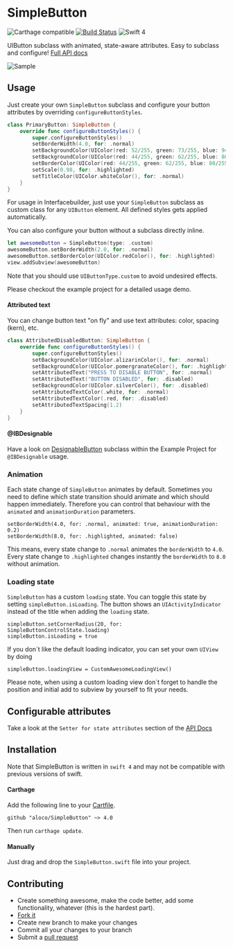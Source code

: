 # SimpleButton

![Carthage compatible](https://img.shields.io/badge/Carthage-compatible-4BC51D.svg?style=flat)
[![Build Status](https://travis-ci.org/aloco/SimpleButton.svg?branch=swift-3.0)](https://travis-ci.org/aloco/SimpleButton)
![Swift 4](https://img.shields.io/badge/Swift-4-orange.svg)


UIButton subclass with animated, state-aware attributes. Easy to subclass and configure! [Full API docs](http://aloco.github.io/SimpleButton/swift_output)



![Sample](https://raw.githubusercontent.com/aloco/SimpleButton/master/Resources/example.gif)



## Usage

Just create your own `SimpleButton` subclass and configure your button attributes by overriding `configureButtonStyles`.

```swift
class PrimaryButton: SimpleButton {
	override func configureButtonStyles() {
		super.configureButtonStyles()
    	setBorderWidth(4.0, for: .normal)
		setBackgroundColor(UIColor(red: 52/255, green: 73/255, blue: 94/255, alpha: 1.0), for: .normal)
		setBackgroundColor(UIColor(red: 44/255, green: 62/255, blue: 80/255, alpha: 1.0), for: .highlighted)
		setBorderColor(UIColor(red: 44/255, green: 62/255, blue: 80/255, alpha: 1.0), for: .normal)
		setScale(0.98, for: .highlighted)
		setTitleColor(UIColor.whiteColor(), for: .normal)
	}
}
```
For usage in Interfacebuilder, just use your `SimpleButton` subclass as custom class for any `UIButton` element. All defined styles gets applied automatically.

You can also configure your button without a subclass directly inline.

```swift
let awesomeButton = SimpleButton(type: .custom)
awesomeButton.setBorderWidth(2.0, for: .normal)
awesomeButton.setBorderColor(UIColor.redColor(), for: .highlighted)
view.addSubview(awesomeButton)
```
Note that you should use `UIButtonType.custom` to avoid undesired effects.

Please checkout the example project for a detailed usage demo.

#### Attributed text

You can change button text "on fly" and use text attributes: color, spacing (kern), etc.

```swift
class AttributedDisabledButton: SimpleButton {
    override func configureButtonStyles() {
        super.configureButtonStyles()
        setBackgroundColor(UIColor.alizarinColor(), for: .normal)
        setBackgroundColor(UIColor.pomergranateColor(), for: .highlighted)
        setAttributedText("PRESS TO DISABLE BUTTON", for: .normal)
        setAttributedText("BUTTON DISABLED", for: .disabled)
        setBackgroundColor(UIColor.silverColor(), for: .disabled)
        setAttributedTextColor(.white, for: .normal)
        setAttributedTextColor(.red, for: .disabled)
        setAttributedTextSpacing(1.2)
    }
}
```

#### @IBDesignable

Have a look on [DesignableButton](Example/DesignableButton.swift) subclass within the Example Project for `@IBDesignable` usage.

### Animation
Each state change of `SimpleButton` animates by default. Sometimes you need to define which state transition should animate and which should happen immediately. Therefore you can control that behaviour with the `animated` and `animationDuration` parameters. 

```
setBorderWidth(4.0, for: .normal, animated: true, animationDuration: 0.2)
setBorderWidth(8.0, for: .highlighted, animated: false)
```
This means, every state change to `.normal` animates the `borderWidth` to `4.0`. 
Every state change to `.highlighted` changes instantly the `borderWidth` to `8.0` without animation.

### Loading state

`SimpleButton` has a custom `loading` state. You can toggle this state by setting `simpleButton.isLoading`. The button shows an `UIActivityIndicator` instead of the title when adding the `loading` state.

```
simpleButton.setCornerRadius(20, for: SimpleButtonControlState.loading)
simpleButton.isLoading = true
```
If you don´t like the default loading indicator, you can set your own `UIView` by doing
```
simpleButton.loadingView = CustomAwesomeLoadingView()
```

Please note, when using a custom loading view don´t forget to handle the position and initial add to subview by yourself to fit your needs.

## Configurable attributes

Take a look at the ```Setter for state attributes``` section of the [API Docs](http://aloco.github.io/SimpleButton/swift_output/Classes/SimpleButton.html#/Setter%20for%20state%20attributes) 

## Installation

Note that SimpleButton is written in `swift 4` and may not be compatible with previous versions of swift. 


#### Carthage

Add the following line to your [Cartfile](https://github.com/Carthage/Carthage/blob/master/Documentation/Artifacts.md#cartfile).

```
github "aloco/SimpleButton" ~> 4.0
```

Then run `carthage update`.

#### Manually

Just drag and drop the `SimpleButton.swift` file into  your project.


## Contributing

* Create something awesome, make the code better, add some functionality,
  whatever (this is the hardest part).
* [Fork it](http://help.github.com/forking/)
* Create new branch to make your changes
* Commit all your changes to your branch
* Submit a [pull request](http://help.github.com/pull-requests/)
